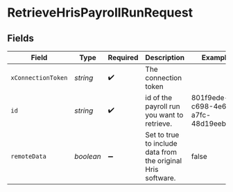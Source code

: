 # RetrieveHrisPayrollRunRequest


## Fields

| Field                                                        | Type                                                         | Required                                                     | Description                                                  | Example                                                      |
| ------------------------------------------------------------ | ------------------------------------------------------------ | ------------------------------------------------------------ | ------------------------------------------------------------ | ------------------------------------------------------------ |
| `xConnectionToken`                                           | *string*                                                     | :heavy_check_mark:                                           | The connection token                                         |                                                              |
| `id`                                                         | *string*                                                     | :heavy_check_mark:                                           | id of the payroll run you want to retrieve.                  | 801f9ede-c698-4e66-a7fc-48d19eebaa4f                         |
| `remoteData`                                                 | *boolean*                                                    | :heavy_minus_sign:                                           | Set to true to include data from the original Hris software. | false                                                        |